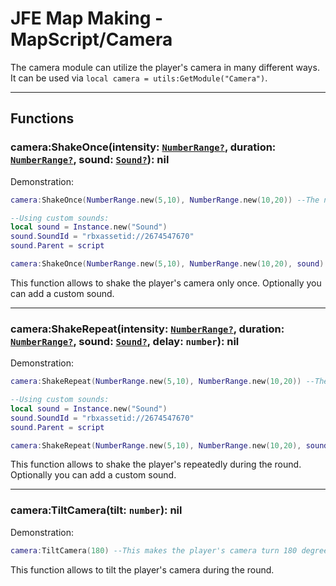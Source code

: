 # JFE Map Making - MapScript/Camera
The camera module can utilize the player's camera in many different ways. It can be used via `local camera = utils:GetModule("Camera")`.

-----------------------------------------------------

## Functions
### camera:ShakeOnce(intensity: [`NumberRange?`](https://create.roblox.com/docs/reference/engine/datatypes/NumberRange), duration: [`NumberRange?`](https://create.roblox.com/docs/reference/engine/datatypes/NumberRange), sound: [`Sound?`](https://create.roblox.com/docs/reference/engine/classes/Sound)): nil

Demonstration:
```lua
camera:ShakeOnce(NumberRange.new(5,10), NumberRange.new(10,20)) --The number range allows you to have a randomized numbers.

--Using custom sounds:
local sound = Instance.new("Sound")
sound.SoundId = "rbxassetid://2674547670"
sound.Parent = script

camera:ShakeOnce(NumberRange.new(5,10), NumberRange.new(10,20), sound)
```
This function allows to shake the player's camera only once. Optionally you can add a custom sound.

-----------------------------------------------------

### camera:ShakeRepeat(intensity: [`NumberRange?`](https://create.roblox.com/docs/reference/engine/datatypes/NumberRange), duration: [`NumberRange?`](https://create.roblox.com/docs/reference/engine/datatypes/NumberRange), sound: [`Sound?`](https://create.roblox.com/docs/reference/engine/classes/Sound), delay: `number`): nil

Demonstration:
```lua
camera:ShakeRepeat(NumberRange.new(5,10), NumberRange.new(10,20)) --The number range allows you to have a randomized numbers.

--Using custom sounds:
local sound = Instance.new("Sound")
sound.SoundId = "rbxassetid://2674547670"
sound.Parent = script

camera:ShakeRepeat(NumberRange.new(5,10), NumberRange.new(10,20), sound)
```
This function allows to shake the player's repeatedly during the round. Optionally you can add a custom sound.

-----------------------------------------------------

### camera:TiltCamera(tilt: `number`): nil

Demonstration:
```lua
camera:TiltCamera(180) --This makes the player's camera turn 180 degrees, making the camera upside down.
```
This function allows to tilt the player's camera during the round.
